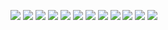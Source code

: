 ![](/fotos/30%20installation%20on%20site/20181215_102639.jpg)
![](/fotos/30%20installation%20on%20site/20181215_102708.jpg)
![](/fotos/30%20installation%20on%20site/20181223_110719.jpg)
![](/fotos/30%20installation%20on%20site/20181223_111029.jpg)
![](/fotos/30%20installation%20on%20site/20181223_111036.jpg)
![](/fotos/30%20installation%20on%20site/20181223_111122.jpg)
![](/fotos/30%20installation%20on%20site/20181223_111350.jpg)
![](/fotos/30%20installation%20on%20site/20181223_111355.jpg)
![](/fotos/30%20installation%20on%20site/20181223_111428.jpg)
![](/fotos/30%20installation%20on%20site/20181223_111440.jpg)
![](/fotos/30%20installation%20on%20site/20181223_154631.jpg)
![](/fotos/30%20installation%20on%20site/20181223_154636.jpg)
